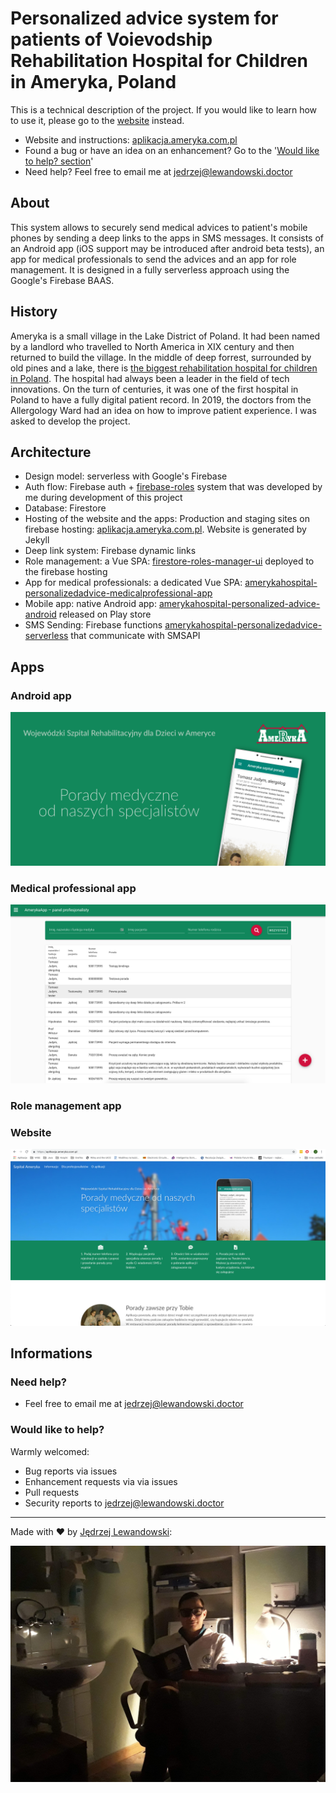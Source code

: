 # Personalized advice system for patients of Voievodship Rehabilitation Hospital for Children in Ameryka, Poland

This is a technical description of the project. If you would like to learn how to use it, please go to the [website](https://aplikacja.ameryka.com.pl) instead.

- Website and instructions: [aplikacja.ameryka.com.pl](https://aplikacja.ameryka.com.pl)
- Found a bug or have an idea on an enhancement? Go to the '[Would like to help? section](#would-like-to-help)'
- Need help? Feel free to email me at <jedrzej@lewandowski.doctor>



## About

This system allows to securely send medical advices to patient's mobile phones by sending a deep links to the apps in SMS messages. It consists of an Android app (iOS support may be introduced after android beta tests), an app for medical professionals to send the advices and an app for role management. It is designed in a fully serverless approach using the Google's Firebase BAAS. 



## History

Ameryka is a small village in the Lake District of Poland. It had been named by a landlord who travelled to North America in XIX century and then returned to build the village. In the middle of deep forrest, surrounded by old pines and a lake, there is [the biggest rehabilitation hospital for children in Poland](https://www.ameryka.com.pl). The hospital had always been a leader in the field of tech innovations. On the turn of centuries, it was one of the first hospital in Poland to have a fully digital patient record. In 2019, the doctors from the Allergology Ward had an idea on how to improve patient experience. I was asked to develop the project. 



## Architecture

- Design model: serverless with Google's Firebase
- Auth flow: Firebase auth + [firebase-roles](https://github.com/Jblew/firestore-roles) system that was developed by me during development of this project
- Database: Firestore
- Hosting of the website and the apps: Production and staging sites on firebase hosting: [aplikacja.ameryka.com.pl](https://aplikacja.ameryka.com.pl/). Website is generated by Jekyll
- Deep link system: Firebase dynamic links
- Role management: a Vue SPA: [firestore-roles-manager-ui](https://github.com/Jblew/firestore-roles-manager-ui) deployed to the firebase hosting
- App for medical professionals: a dedicated Vue SPA: [amerykahospital-personalizedadvice-medicalprofessional-app](https://github.com/Jblew/amerykahospital-personalizedadvice-medicalprofessional-app)
- Mobile app: native Android app: [amerykahospital-personalized-advice-android](https://github.com/Jblew/amerykahospital-personalized-advice-android) released on Play store
- SMS Sending: Firebase functions [amerykahospital-personalizedadvice-serverless](https://github.com/Jblew/amerykahospital-personalizedadvice-serverless) that communicate with SMSAPI



## Apps

### Android app

![Google play](docs/assets/google-play-recommended-screen-1.png)



### Medical professional app

 ![mp-early](docs/assets/mp-early.png)



### Role management app





### Website

![website](docs/assets/website.png)



## Informations

### Need help?

- Feel free to email me at <jedrzej@lewandowski.doctor>



### Would like to help?

Warmly welcomed:

- Bug reports via issues
- Enhancement requests via via issues
- Pull requests
- Security reports to jedrzej@lewandowski.doctor

---

Made with ❤️ by [Jędrzej Lewandowski](https://jedrzej.lewandowski.doctor/):

![Author of the app](docs/assets/author.jpg)